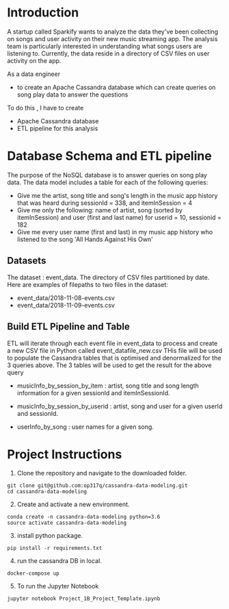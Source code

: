 # Introduction

A startup called Sparkify wants to analyze the data they've been collecting on songs and user activity on their new music streaming app. The analysis team 
is particularly interested in understanding what songs users are listening to. Currently, the data reside in a directory of CSV files on user activity on the app. 
 
As a data engineer 
-  to create an Apache Cassandra database which can create queries on song play data to answer the questions
 
To do this , I have to create 

- Apache Cassandra database 
- ETL pipeline for this analysis

# Database Schema and ETL pipeline

The purpose of the NoSQL database is to answer queries on song play data. The data model includes a table for each of the following queries:

- Give me the artist, song title and song's length in the music app history that was heard during sessionId = 338, and itemInSession = 4
- Give me only the following: name of artist, song (sorted by itemInSession) and user (first and last name) for userid = 10, sessionid = 182
- Give me every user name (first and last) in my music app history who listened to the song 'All Hands Against His Own'

## Datasets
The dataset : event_data. The directory of CSV files partitioned by date. Here are examples of filepaths to two files in the dataset:

- event_data/2018-11-08-events.csv
- event_data/2018-11-09-events.csv



## Build ETL Pipeline and Table
ETL will iterate through each event file in event_data to process and create a new CSV file in Python called event_datafile_new.csv
THis file will be used to populate the Cassandra tables that is optimised and denormalized for the 3 queries above. 
The 3 tables will be used to get the result for the above query

- musicInfo_by_session_by_item : artist, song title and song length information for a given sessionId and itemInSessionId.

- musicInfo_by_session_by_userid : artist, song and user for a given userId and sessionId.

- userInfo_by_song : user names for a given song.


 
# Project Instructions

1. Clone the repository and navigate to the downloaded folder.

```
git clone git@github.com:op317q/cassandra-data-modeling.git
cd cassandra-data-modeling
```

2. Create and activate a new environment.

```
conda create -n cassandra-data-modeling python=3.6
source activate cassandra-data-modeling

```

3. install python package. 
```
pip install -r requirements.txt
```

4. run the cassandra DB in local.
```
docker-compose up
```

5. To run the Jupyter Notebook

```
jupyter notebook Project_1B_Project_Template.ipynb

```


